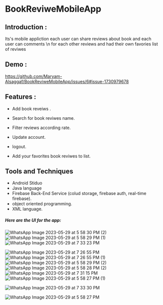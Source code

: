 # BookReviweMobileApp
<h2>Introduction :</h2>

<h7>Its's mobile appliction each user can share reviews about book and each user can comments \n
  for each other reviews and had their own favories list of reviwes  </h7> 

<h2> Demo :</h2>

https://github.com/Maryam-Alsaggaf/BookReviweMobileApp/issues/6#issue-1730979678
<h2>Features :</h2>

- Add book reveiws .

- Search for book reviwes name. 

- Filter reviews according rate. 

- Update account.

- logout.

- Add your favorites book reviwes to list.


<h2>Tools and Techniques</h2>

- Android Stiduo 
- Java language
- Firebase Back-End Service (colud storage, firebase auth, real-time firebase).
- object oriented programming.
- XML language.



<h5>Here are the UI for the app: </h5>




![WhatsApp Image 2023-05-29 at 5 58 30 PM (2)](https://github.com/Maryam-Alsaggaf/BookReviweMobileApp/assets/105236306/212ebe82-d62b-4a61-a338-eb6817dc8fd2)
![WhatsApp Image 2023-05-29 at 5 58 29 PM (1)](https://github.com/Maryam-Alsaggaf/BookReviweMobileApp/assets/105236306/35de8980-5e54-4065-9702-fb175d90bfa5)
![WhatsApp Image 2023-05-29 at 7 33 23 PM](https://github.com/Maryam-Alsaggaf/BookReviweMobileApp/assets/105236306/9b53129b-5cee-4b09-910e-079f6e355bbf)

![WhatsApp Image 2023-05-29 at 7 26 55 PM](https://github.com/Maryam-Alsaggaf/BookReviweMobileApp/assets/105236306/f095248f-3ba1-4471-987f-23fb83f36abc)
![WhatsApp Image 2023-05-29 at 7 26 55 PM (1)](https://github.com/Maryam-Alsaggaf/BookReviweMobileApp/assets/105236306/c342cc3a-414e-4028-8037-a4b5fb8fd5b0)
![WhatsApp Image 2023-05-29 at 5 58 29 PM (2)](https://github.com/Maryam-Alsaggaf/BookReviweMobileApp/assets/105236306/ecc79728-fde5-410a-a9ea-05b5d17a2b04)
![WhatsApp Image 2023-05-29 at 5 58 28 PM (2)](https://github.com/Maryam-Alsaggaf/BookReviweMobileApp/assets/105236306/a13db922-f8d0-49ab-91a0-a9a8b2b23bd4)
![WhatsApp Image 2023-05-29 at 7 31 15 PM](https://github.com/Maryam-Alsaggaf/BookReviweMobileApp/assets/105236306/df624cbb-008a-4630-8d75-730f70d05060)
![WhatsApp Image 2023-05-29 at 5 58 27 PM (1)](https://github.com/Maryam-Alsaggaf/BookReviweMobileApp/assets/105236306/fa29315a-db31-4145-a7b2-3feb4f9b6589)

![WhatsApp Image 2023-05-29 at 7 33 30 PM](https://github.com/Maryam-Alsaggaf/BookReviweMobileApp/assets/105236306/70927527-079b-4f8a-9c6c-9371f0d52819)

![WhatsApp Image 2023-05-29 at 5 58 27 PM](https://github.com/Maryam-Alsaggaf/BookReviweMobileApp/assets/105236306/8b34cf17-7c5f-4042-9954-4d6a7f8b1dee)
